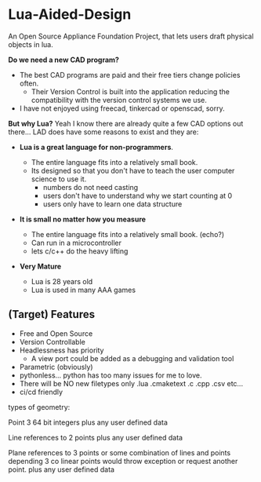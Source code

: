 # Lua-Aided-Design
An Open Source Appliance Foundation Project, that lets users draft physical objects in lua.

**Do we need a new CAD program?**
  - The best CAD programs are paid and their free tiers change policies often.
    - Their Version Control is built into the application reducing the compatibility with the version control systems we use.
  - I have not enjoyed using freecad, tinkercad or openscad, sorry.



**But why Lua?** Yeah I know there are already quite a few CAD options out there... LAD does have some reasons to exist and they are:

- **Lua is a great language for non-programmers**.
  - The entire language fits into a relatively small book.
  - Its designed so that you don't have to teach the user computer science to use it.
    - numbers do not need casting
    - users don't have to understand why we start counting at 0
    - users only have to learn one data structure

- **It is small no matter how you measure**
  - The entire language fits into a relatively small book. (echo?)
  - Can run in a microcontroller
  - lets c/c++ do the heavy lifting
  
- **Very Mature**
  - Lua is 28 years old
  - Lua is used in many AAA games

## (Target) Features
  - Free and Open Source 
  - Version Controllable
  - Headlessness has priority
    - A view port could be added as a debugging and validation tool
  - Parametric (obviously)
  - pythonless... python has too many issues for me to love.
  - There will be NO new filetypes only .lua .cmaketext .c .cpp .csv etc...
  - ci/cd friendly



types of geometry:

Point
3 64 bit integers
plus any user defined data

Line
references to 2 points
plus any user defined data

Plane
references to 3 points
or some combination of lines and points depending
3 co linear points would throw exception or request another point.
plus any user defined data







